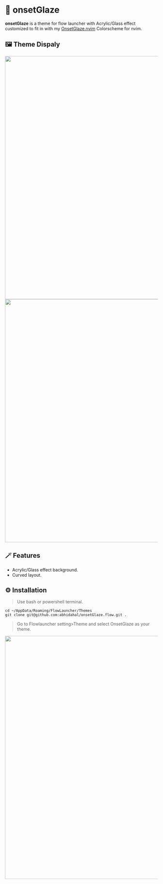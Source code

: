 # 🎨 onsetGlaze

**onsetGlaze** is a theme for flow launcher with Acrylic/Glass effect customized to fit in with my [OnsetGlaze.nvim](https://github.com/abhidahal/OnsetGlaze.nvim) Colorscheme for nvim.

## 🖼️ Theme Dispaly

<img src="https://user-images.githubusercontent.com/87414003/208306465-e40cbb55-beb5-4b04-a1fc-6296ee3c6e83.png" alt="" width="800">

<img src="https://user-images.githubusercontent.com/87414003/208306536-d6c59a88-c6e5-4cc3-a25e-a2a1b54e2867.png" alt="" width="800">

## 🪄 Features

- Acrylic/Glass effect background.
- Curved layout.

## ⚙️ Installation

>Use bash or powershell terminal.

```Shell
cd ~/AppData/Roaming/FlowLauncher/Themes
git clone git@github.com:abhidahal/onsetGlaze.flow.git .
```

>Go to Flowlauncher setting>Theme and select OnsetGlaze as your theme.

<img src="https://user-images.githubusercontent.com/87414003/208308621-1c151998-c78f-4d08-9baa-5f52e2f4e1a7.png" alt="" width="800">
